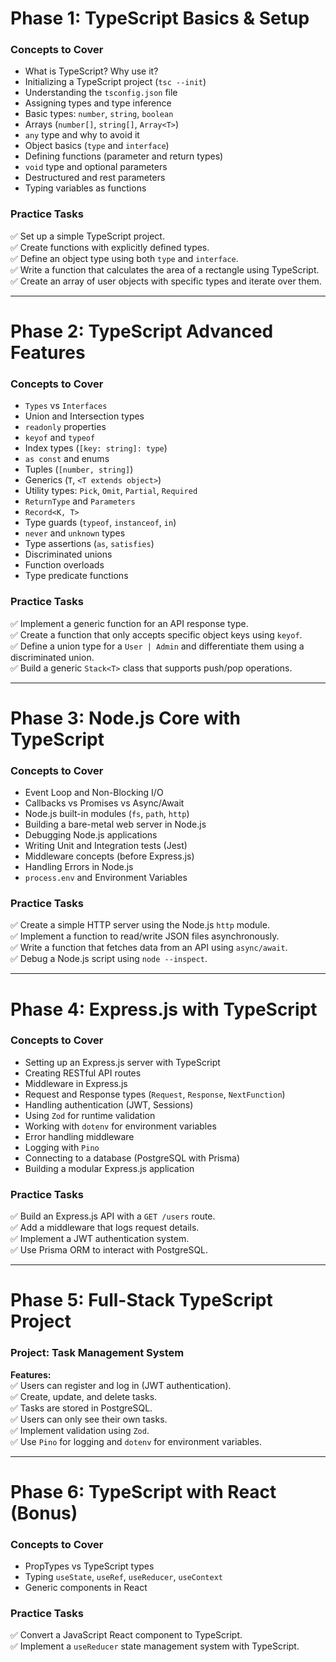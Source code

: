# **Phase 1: TypeScript Basics & Setup**
### **Concepts to Cover**
- What is TypeScript? Why use it?
- Initializing a TypeScript project (`tsc --init`)
- Understanding the `tsconfig.json` file
- Assigning types and type inference
- Basic types: `number`, `string`, `boolean`
- Arrays (`number[]`, `string[]`, `Array<T>`)
- `any` type and why to avoid it
- Object basics (`type` and `interface`)
- Defining functions (parameter and return types)
- `void` type and optional parameters
- Destructured and rest parameters
- Typing variables as functions

### **Practice Tasks**
✅ Set up a simple TypeScript project.  
✅ Create functions with explicitly defined types.  
✅ Define an object type using both `type` and `interface`.  
✅ Write a function that calculates the area of a rectangle using TypeScript.  
✅ Create an array of user objects with specific types and iterate over them.  

---

# **Phase 2: TypeScript Advanced Features**
### **Concepts to Cover**
- `Types` vs `Interfaces`
- Union and Intersection types
- `readonly` properties
- `keyof` and `typeof`
- Index types (`[key: string]: type`)
- `as const` and enums
- Tuples (`[number, string]`)
- Generics (`T`, `<T extends object>`)
- Utility types: `Pick`, `Omit`, `Partial`, `Required`
- `ReturnType` and `Parameters`
- `Record<K, T>`
- Type guards (`typeof`, `instanceof`, `in`)
- `never` and `unknown` types
- Type assertions (`as`, `satisfies`)
- Discriminated unions
- Function overloads
- Type predicate functions

### **Practice Tasks**
✅ Implement a generic function for an API response type.  
✅ Create a function that only accepts specific object keys using `keyof`.  
✅ Define a union type for a `User | Admin` and differentiate them using a discriminated union.  
✅ Build a generic `Stack<T>` class that supports push/pop operations.  

---

# **Phase 3: Node.js Core with TypeScript**
### **Concepts to Cover**
- Event Loop and Non-Blocking I/O
- Callbacks vs Promises vs Async/Await
- Node.js built-in modules (`fs`, `path`, `http`)
- Building a bare-metal web server in Node.js
- Debugging Node.js applications
- Writing Unit and Integration tests (Jest)
- Middleware concepts (before Express.js)
- Handling Errors in Node.js
- `process.env` and Environment Variables

### **Practice Tasks**
✅ Create a simple HTTP server using the Node.js `http` module.  
✅ Implement a function to read/write JSON files asynchronously.  
✅ Write a function that fetches data from an API using `async/await`.  
✅ Debug a Node.js script using `node --inspect`.  

---

# **Phase 4: Express.js with TypeScript**
### **Concepts to Cover**
- Setting up an Express.js server with TypeScript
- Creating RESTful API routes
- Middleware in Express.js
- Request and Response types (`Request`, `Response`, `NextFunction`)
- Handling authentication (JWT, Sessions)
- Using `Zod` for runtime validation
- Working with `dotenv` for environment variables
- Error handling middleware
- Logging with `Pino`
- Connecting to a database (PostgreSQL with Prisma)
- Building a modular Express.js application

### **Practice Tasks**
✅ Build an Express.js API with a `GET /users` route.  
✅ Add a middleware that logs request details.  
✅ Implement a JWT authentication system.  
✅ Use Prisma ORM to interact with PostgreSQL.  

---

# **Phase 5: Full-Stack TypeScript Project**
### **Project: Task Management System**
**Features:**  
✅ Users can register and log in (JWT authentication).  
✅ Create, update, and delete tasks.  
✅ Tasks are stored in PostgreSQL.  
✅ Users can only see their own tasks.  
✅ Implement validation using `Zod`.  
✅ Use `Pino` for logging and `dotenv` for environment variables.  

---

# **Phase 6: TypeScript with React (Bonus)**
### **Concepts to Cover**
- PropTypes vs TypeScript types
- Typing `useState`, `useRef`, `useReducer`, `useContext`
- Generic components in React

### **Practice Tasks**
✅ Convert a JavaScript React component to TypeScript.  
✅ Implement a `useReducer` state management system with TypeScript.  